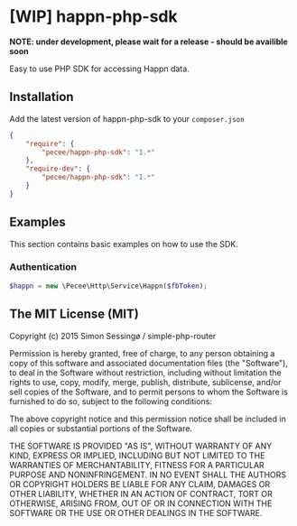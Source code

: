 # [WIP] happn-php-sdk

**NOTE: under development, please wait for a release - should be availible soon**

Easy to use PHP SDK for accessing Happn data.

## Installation
Add the latest version of happn-php-sdk to your ```composer.json```

```json
{
    "require": {
        "pecee/happn-php-sdk": "1.*"
    },
    "require-dev": {
        "pecee/happn-php-sdk": "1.*"
    }
}
```

## Examples

This section contains basic examples on how to use the SDK.

### Authentication

```php
$happn = new \Pecee\Http\Service\Happn($fbToken);
```

## The MIT License (MIT)

Copyright (c) 2015 Simon Sessingø / simple-php-router

Permission is hereby granted, free of charge, to any person obtaining a copy
of this software and associated documentation files (the "Software"), to deal
in the Software without restriction, including without limitation the rights
to use, copy, modify, merge, publish, distribute, sublicense, and/or sell
copies of the Software, and to permit persons to whom the Software is
furnished to do so, subject to the following conditions:

The above copyright notice and this permission notice shall be included in all
copies or substantial portions of the Software.

THE SOFTWARE IS PROVIDED "AS IS", WITHOUT WARRANTY OF ANY KIND, EXPRESS OR
IMPLIED, INCLUDING BUT NOT LIMITED TO THE WARRANTIES OF MERCHANTABILITY,
FITNESS FOR A PARTICULAR PURPOSE AND NONINFRINGEMENT. IN NO EVENT SHALL THE
AUTHORS OR COPYRIGHT HOLDERS BE LIABLE FOR ANY CLAIM, DAMAGES OR OTHER
LIABILITY, WHETHER IN AN ACTION OF CONTRACT, TORT OR OTHERWISE, ARISING FROM,
OUT OF OR IN CONNECTION WITH THE SOFTWARE OR THE USE OR OTHER DEALINGS IN THE
SOFTWARE.
